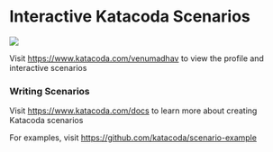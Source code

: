# Interactive Katacoda Scenarios

[![](http://shields.katacoda.com/katacoda/venumadhav/count.svg)](https://www.katacoda.com/venumadhav "Get your profile on Katacoda.com")

Visit https://www.katacoda.com/venumadhav to view the profile and interactive scenarios

### Writing Scenarios
Visit https://www.katacoda.com/docs to learn more about creating Katacoda scenarios

For examples, visit https://github.com/katacoda/scenario-example
